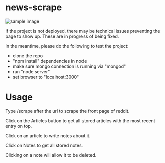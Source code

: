 # news-scrape
![sample image](http://i.imgur.com/Pju8Amr.png)

If the project is not deployed, there may be technical issues preventing the page to show up. These are in progress of being fixed.

In the meantime, please do the following to test the project:

* clone the repo
* "npm install" dependencies in node
* make sure mongo connection is running via "mongod"
* run "node server"
* set browser to "localhost:3000"

# Usage
Type /scrape after the url to scrape the front page of reddit.

Click on the Articles button to get all stored articles with the most recent entry on top.

Click on an article to write notes about it.

Click on Notes to get all stored notes.

Clicking on a note will allow it to be deleted.
